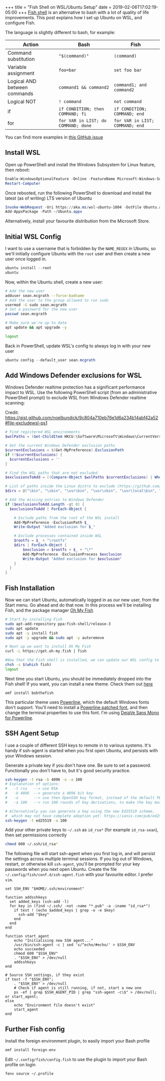 +++
title = "Fish Shell on WSL/Ubuntu Setup"
date = 2019-02-06T17:02:19-05:00
+++
[Fish shell](https://fishshell.com/) is an alternative to bash with a lot of quality of life improvements.
This post explains how I set up Ubuntu on WSL, and configure Fish.
<!--more-->
The language is slightly different to bash, for example:

| Action                       | Bash                                | Fish                            |
|------------------------------|-------------------------------------|---------------------------------|
| Command substitution         | `"$(command)"`                      | `(command)`                     |
| Variable assignment          | `foo=bar`                           | `set foo bar`                   |
| Logical AND between commands | `command1 && command2`              | `command1; and command2`        |
| Logical NOT                  | `! command`                         | `not command`                   |
| if                           | `if CONDITION; then COMMAND; fi`    | `if CONDITION; COMMAND; end`    |
| for                          | `for VAR in LIST; do COMMAND; done` | `for VAR in LIST; COMMAND; end` |

You can find more examples in [this GitHub issue](https://github.com/fish-shell/fish-shell/issues/2382)

## Install WSL
Open up PowerShell and install the Windows Subsystem for Linux feature, then reboot:
```powershell
Enable-WindowsOptionalFeature -Online -FeatureName Microsoft-Windows-Subsystem-Linux
Restart-Computer
```

Once rebooted, run the following PowerShell to download and install the latest (as of writing) LTS version of Ubuntu
```powershell
Invoke-WebRequest -Uri https://aka.ms/wsl-ubuntu-1804 -OutFile Ubuntu.appx -UseBasicParsing
Add-AppxPackage -Path ~/Ubuntu.appx
```
Alternatively, install your favourite distribution from the Microsoft Store.

## Initial WSL Config
I want to use a username that is forbidden by the `NAME_REGEX` in Ubuntu, so we'll initially configure Ubuntu with the `root` user and then create a new user once logged in.
```powershell
ubuntu install --root
ubuntu
```
Now, within the Ubuntu shell, create a new user:
```bash
# Add the new user
adduser sean.mcgrath --force-badname
# Add the user to the group allowed to run sudo
usermod -G sudo sean.mcgrath
# Set a password for the new user
passwd sean.mcgrath

# Make sure we're up to date
apt update && apt upgrade -y

logout
```
Back in PowerShell, update WSL's config to always log in with your new user
```powershell
ubuntu config --default_user sean.mcgrath
```

## Add Windows Defender exclusions for WSL
Windows Defender realtime protection has a significant performance impact to WSL.
Use the following PowerShell script (from an administrative PowerShell prompt) to exclude WSL from Windows Defender realtime scanning:

Credit: https://gist.github.com/noelbundick/9c804a710eb76e1d6a234b14abf42a52#file-excludewsl-ps1
```powershell
# Find registered WSL environments
$wslPaths = (Get-ChildItem HKCU:\Software\Microsoft\Windows\CurrentVersion\Lxss | ForEach-Object { Get-ItemProperty $_.PSPath}).BasePath

# Get the current Windows Defender exclusion paths
$currentExclusions = $(Get-MpPreference).ExclusionPath
if (!$currentExclusions) {
  $currentExclusions = ''
}

# Find the WSL paths that are not excluded
$exclusionsToAdd = ((Compare-Object $wslPaths $currentExclusions) | Where-Object SideIndicator -eq "<=").InputObject

# List of paths inside the Linux distro to exclude (https://github.com/Microsoft/WSL/issues/1932#issuecomment-407855346)
$dirs = @("\bin", "\sbin", "\usr\bin", "\usr\sbin", "\usr\local\bin", "\usr\local\go\bin")

# Add the missing entries to Windows Defender
if ($exclusionsToAdd.Length -gt 0) {
  $exclusionsToAdd | ForEach-Object {

    # Exclude paths from the root of the WSL install
    Add-MpPreference -ExclusionPath $_
    Write-Output "Added exclusion for $_"

    # Exclude processes contained inside WSL
    $rootfs = $_ + "\rootfs"
    $dirs | ForEach-Object {
        $exclusion = $rootfs + $_ + "\*"
        Add-MpPreference -ExclusionProcess $exclusion
        Write-Output "Added exclusion for $exclusion"
    }
  }
}
```

## Fish Installation
Now we can start Ubuntu, automatically logged in as our new user, from the Start menu. Go ahead and do that now.
In this process we'll be installing Fish, and the package manager [Oh My Fish](https://github.com/oh-my-fish/oh-my-fish)
```bash
# Start by installing Fish
sudo apt-add-repository ppa:fish-shell/release-3
sudo apt update
sudo apt -y install fish
sudo apt -y upgrade && sudo apt -y autoremove

# Next up we want to install Oh My Fish
curl -L https://get.oh-my.fish | fish

#Now that the Fish shell is installed, we can update our WSL config to use Fish:
chsh -s $(which fish)
logout
```

Next time you start Ubuntu, you should be immediately dropped into the Fish shell!
If you want, you can install a new theme. Check them out [here](https://github.com/oh-my-fish/oh-my-fish/blob/master/docs/Themes.md)
```fish
omf install bobthefish
```

This particular theme uses [Powerline](https://github.com/powerline/powerline), which the default Windows fonts don't support.
You'll need to install a [Powerline patched font](https://github.com/powerline/fonts), and then change the terminal properties to use this font.
I'm using [DejaVe Sans Mono for Powerline](https://github.com/powerline/fonts/tree/master/DejaVuSansMono).

## SSH Agent Setup
I use a couple of different SSH keys to remote in to various systems. It's handy if ssh-agent is started when you first open Ubuntu, and persists with your Windows session.

Generate a private key if you don't have one. Be sure to set a password. Functionally you don't have to, but it's good security practice.
```bash
ssh-keygen -t rsa -b 4096 -o -a 100
# Explanation of options:
#   -t rsa   --> use RSA
#   -b 4096  --> generate a 4096 bit key
#   -o       --> use then OpenSSH key format, instead of the default PEM
#   -a 100   --> run 100 rounds of key derivations, to make the key more brute-force resistant

# Alternatively you can generate a key using the new Ed25519 scheme,
#  which may not have complete adoption yet: https://ianix.com/pub/ed25519-deployment.html
ssh-keygen -t ed25519 -a 100
```

Add your other private keys to `~/.ssh` as `id_rsa*` (for example `id_rsa-sean`), then set permissions correctly
```bash
chmod 600 ~/.ssh/id_rsa*
```

The following file will start ssh-agent when you first log in, and will persist the settings across multiple terminal sessions.
If you log out of Windows, restart, or otherwise kill `ssh-agent`, you'll be prompted for your key passwords when you next open Ubuntu.
Create the file `~/.config/fish/conf.d/ssh-agent.fish` with your favourite editor. I prefer `vim`.
```fish
set SSH_ENV "$HOME/.ssh/environment"

function addsshkeys
  set added_keys (ssh-add -l)
  for key in (find ~/.ssh/ -not -name "*.pub" -a -iname "id_rsa*")
    if test ! (echo $added_keys | grep -o -e $key)
      ssh-add "$key"
    end
  end
end

function start_agent
    echo "Initialising new SSH agent..."
    /usr/bin/ssh-agent -c | sed 's/^echo/#echo/' > $SSH_ENV
    echo succeeded
    chmod 600 "$SSH_ENV"
    . "$SSH_ENV" > /dev/null
    addsshkeys
end

# Source SSH settings, if they exist
if test -f "$SSH_ENV";
    . "$SSH_ENV" > /dev/null
    # Check if agent is still running, if not, start a new one
    ps -ef | grep $SSH_AGENT_PID | grep "ssh-agent -c\$" > /dev/null; or start_agent;
else
    echo "Environment file doesn't exist"
    start_agent
end
```

## Further Fish config
Install the foreign environment plugin, to easily import your Bash profile
```bash
omf install foreign-env
```
Edit `~/.config/fish/config.fish` to use the plugin to import your Bash profile on login
```bash
fenv source ~/.profile
```